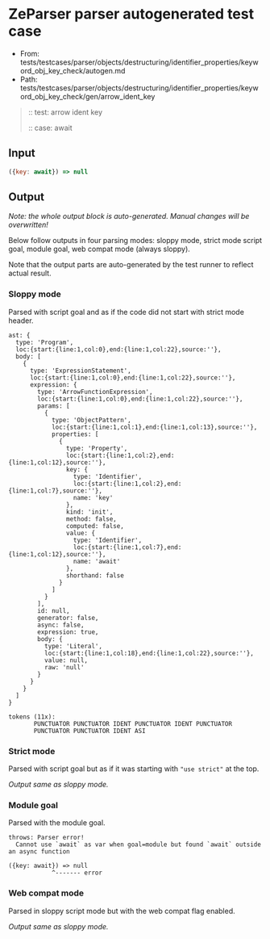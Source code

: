 # ZeParser parser autogenerated test case

- From: tests/testcases/parser/objects/destructuring/identifier_properties/keyword_obj_key_check/autogen.md
- Path: tests/testcases/parser/objects/destructuring/identifier_properties/keyword_obj_key_check/gen/arrow_ident_key

> :: test: arrow ident key
>
> :: case: await

## Input


`````js
({key: await}) => null
`````

## Output

_Note: the whole output block is auto-generated. Manual changes will be overwritten!_

Below follow outputs in four parsing modes: sloppy mode, strict mode script goal, module goal, web compat mode (always sloppy).

Note that the output parts are auto-generated by the test runner to reflect actual result.

### Sloppy mode

Parsed with script goal and as if the code did not start with strict mode header.

`````
ast: {
  type: 'Program',
  loc:{start:{line:1,col:0},end:{line:1,col:22},source:''},
  body: [
    {
      type: 'ExpressionStatement',
      loc:{start:{line:1,col:0},end:{line:1,col:22},source:''},
      expression: {
        type: 'ArrowFunctionExpression',
        loc:{start:{line:1,col:0},end:{line:1,col:22},source:''},
        params: [
          {
            type: 'ObjectPattern',
            loc:{start:{line:1,col:1},end:{line:1,col:13},source:''},
            properties: [
              {
                type: 'Property',
                loc:{start:{line:1,col:2},end:{line:1,col:12},source:''},
                key: {
                  type: 'Identifier',
                  loc:{start:{line:1,col:2},end:{line:1,col:7},source:''},
                  name: 'key'
                },
                kind: 'init',
                method: false,
                computed: false,
                value: {
                  type: 'Identifier',
                  loc:{start:{line:1,col:7},end:{line:1,col:12},source:''},
                  name: 'await'
                },
                shorthand: false
              }
            ]
          }
        ],
        id: null,
        generator: false,
        async: false,
        expression: true,
        body: {
          type: 'Literal',
          loc:{start:{line:1,col:18},end:{line:1,col:22},source:''},
          value: null,
          raw: 'null'
        }
      }
    }
  ]
}

tokens (11x):
       PUNCTUATOR PUNCTUATOR IDENT PUNCTUATOR IDENT PUNCTUATOR
       PUNCTUATOR PUNCTUATOR IDENT ASI
`````

### Strict mode

Parsed with script goal but as if it was starting with `"use strict"` at the top.

_Output same as sloppy mode._

### Module goal

Parsed with the module goal.

`````
throws: Parser error!
  Cannot use `await` as var when goal=module but found `await` outside an async function

({key: await}) => null
            ^------- error
`````


### Web compat mode

Parsed in sloppy script mode but with the web compat flag enabled.

_Output same as sloppy mode._
